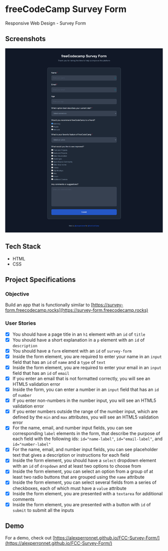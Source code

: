 # freeCodeCamp Survey Form

Responsive Web Design - Survey Form

## Screenshots

![freeCodeCamp Survey Form](images/screenshot.png "Survey Form")

## Tech Stack

- HTML
- CSS

## Project Specifications

### Objective

Build an app that is functionally similar to [https://survey-form.freecodecamp.rocks](https://survey-form.freecodecamp.rocks)

### User Stories

- [x] You should have a page title in an `h1` element with an `id` of `title`
- [x] You should have a short explanation in a `p` element with an `id` of `description`
- [x] You should have a `form` element with an `id` of `survey-form`
- [x] Inside the form element, you are required to enter your name in an `input` field that has an `id` of `name` and a `type` of `text`
- [x] Inside the form element, you are required to enter your email in an `input` field that has an `id` of `email`
- [x] If you enter an email that is not formatted correctly, you will see an HTML5 validation error
- [x] Inside the form, you can enter a number in an `input` field that has an `id` of `number`
- [x] If you enter non-numbers in the number input, you will see an HTML5 validation error
- [x] If you enter numbers outside the range of the number input, which are defined by the `min` and `max` attributes, you will see an HTML5 validation error
- [x] For the name, email, and number input fields, you can see corresponding `label` elements in the form, that describe the purpose of each field with the following ids: `id="name-label"`, `id="email-label"`, and `id="number-label"`
- [x] For the name, email, and number input fields, you can see placeholder text that gives a description or instructions for each field
- [x] Inside the form element, you should have a `select` dropdown element with an `id` of `dropdown` and at least two options to choose from
- [x] Inside the form element, you can select an option from a group of at least two radio buttons that are grouped using the `name` attribute
- [x] Inside the form element, you can select several fields from a series of checkboxes, each of which must have a `value` attribute
- [x] Inside the form element, you are presented with a `textarea` for additional comments
- [x] Inside the form element, you are presented with a button with `id` of `submit` to submit all the inputs

## Demo

For a demo, check out [https://alexperronnet.github.io/FCC-Survey-Form/](https://alexperronnet.github.io/FCC-Survey-Form/)
